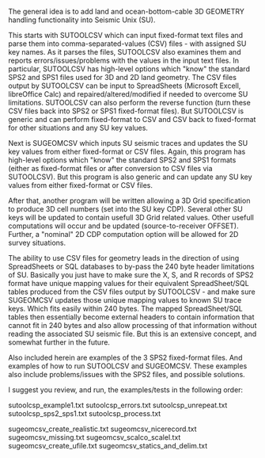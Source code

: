 The general idea is to add land and ocean-bottom-cable 3D GEOMETRY handling functionality into Seismic Unix (SU).

This starts with SUTOOLCSV which can input fixed-format text files and parse them into comma-separated-values (CSV) files - with assigned SU key names.
As it parses the files, SUTOOLCSV also examines them and reports errors/issues/problems with the values in the input text files.
In particular, SUTOOLCSV has high-level options which "know" the standard SPS2 and SPS1 files used for 3D and 2D land geometry.
The CSV files output by SUTOOLCSV can be input to SpreadSheets (Microsoft Excell, libreOffice Calc) and repaired/altered/modified if needed to overcome SU limitations.
SUTOOLCSV can also perform the reverse function (turn these CSV files back into SPS2 or SPS1 fixed-format files).
But SUTOOLCSV is generic and can perform fixed-format to CSV and CSV back to fixed-format for other situations and any SU key values.

Next is SUGEOMCSV which inputs SU seismic traces and updates the SU key values from either fixed-format or CSV files. 
Again, this program has high-level options which "know" the standard SPS2 and SPS1 formats (either as fixed-format files or after conversion to CSV files via SUTOOLCSV).
But this program is also generic and can update any SU key values from either fixed-format or CSV files.

After that, another program will be written allowing a 3D Grid specification to produce 3D cell numbers (set into the SU key CDP). 
Several other SU keys will be updated to contain usefull 3D Grid related values. 
Other usefull computations will occur and be updated (source-to-receiver OFFSET). 
Further, a "nominal" 2D CDP computation option will be allowed for 2D survey situations.

The ability to use CSV files for geometry leads in the direction of using SpreadSheets or SQL databases to by-pass the 240 byte header limitations of SU.
Basically you just have to make sure the X, S, and R records of SPS2 format have unique mapping values for their equivalent SpreadSheet/SQL tables produced 
from the CSV files output by SUTOOLCSV - and make sure SUGEOMCSV updates those unique mapping values to known SU trace keys. Which fits easily within 240 bytes.
The mapped SpreadSheet/SQL tables then essentially become external headers to contain information that cannot fit in 240 bytes and also allow processing of
that information without reading the associated SU seismic file.      But this is an extensive concept, and somewhat further in the future.

Also included herein are examples of the 3 SPS2 fixed-format files. And examples of how to run SUTOOLCSV and SUGEOMCSV.
These examples also include problems/issues with the SPS2 files, and possible solutions.

I suggest you review, and run, the examples/tests in the following order:

sutoolcsp_example1.txt
sutoolcsp_errors.txt
sutoolcsp_unrepeat.txt
sutoolcsp_sps2_sps1.txt
sutoolcsp_process.txt

sugeomcsv_create_realistic.txt
sugeomcsv_nicerecord.txt
sugeomcsv_missing.txt
sugeomcsv_scalco_scalel.txt
sugeomcsv_create_ufile.txt
sugeomcsv_statics_and_delim.txt
